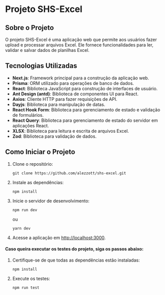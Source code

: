 # Projeto SHS-Excel

## Sobre o Projeto

O projeto SHS-Excel é uma aplicação web que permite aos usuários fazer upload e processar arquivos Excel. Ele fornece funcionalidades para ler, validar e salvar dados de planilhas Excel.

## Tecnologias Utilizadas

-  **Next.js**: Framework principal para a construção da aplicação web.
-  **Prisma**: ORM utilizado para operações de banco de dados.
-  **React**: Biblioteca JavaScript para construção de interfaces de usuário.
-  **Ant Design (antd)**: Biblioteca de componentes UI para React.
-  **Axios**: Cliente HTTP para fazer requisições de API.
-  **Dayjs**: Biblioteca para manipulação de datas.
-  **React Hook Form**: Biblioteca para gerenciamento de estado e validação de formulários.
-  **React Query**: Biblioteca para gerenciamento de estado do servidor em aplicações React.
-  **XLSX**: Biblioteca para leitura e escrita de arquivos Excel.
-  **Zod**: Biblioteca para validação de dados.

## Como Iniciar o Projeto

1. Clone o repositório:
   ```
   git clone https://github.com/alezzott/shs-excel.git
   ```
2. Instale as dependências:

   ```
   npm install
   ```

3. Inicie o servidor de desenvolvimento:
   ```
   npm run dev
   ```
   ou
   ```
   yarn dev
   ```
4. Acesse a aplicação em [http://localhost:3000](http://localhost:3000).

#### Caso queira executar os testes do projeto, siga os passos abaixo:

1. Certifique-se de que todas as dependências estão instaladas:

   ```
   npm install
   ```

2. Execute os testes:
   ```
   npm run test
   ```
